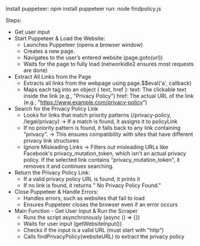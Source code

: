 Install puppeteer: npm install puppeteer
run: node findpolicy.js 

Steps:
- Get user input 
- Start Puppeteer & Load the Website:
    + Launches Puppeteer (opens a browser window)
    + Creates a new page.
    + Navigates to the user’s entered website (page.goto(url))
    + Waits for the page to fully load (networkidle2 ensures most requests are done)
- Extract All Links from the Page
    + Extracts all <a> links from the webpage using page.$$eval('a', callback)
    + Maps each <a> tag into an object { text, href }:
        text: The clickable text inside the link (e.g., "Privacy Policy")
        href: The actual URL of the link (e.g., "https://www.example.com/privacy-policy")
- Search for the Privacy Policy Link
    + Looks for links that match priority patterns (/privacy-policy, /legal/privacy)
    -> If a match is found, it assigns it to policyLink
    + If no priority pattern is found, it falls back to any link containing "privacy".
    -> This ensures compatibility with sites that have different privacy link structures
    + Ignore Misleading Links
    -> Filters out misleading URLs like Facebook's privacy_mutation_token, which isn't an actual privacy policy. If the selected link contains "privacy_mutation_token", it removes it and continues searching.
- Return the Privacy Policy Link:
    + If a valid privacy policy URL is found, it prints it
    + If no link is found, it returns " No Privacy Policy Found."
- Close Puppeteer & Handle Errors:
    + Handles errors, such as websites that fail to load
    + Ensures Puppeteer closes the browser even if an error occurs
- Main Function - Get User Input & Run the Scraper
    + Runs the script asynchronously (async () => {})
    + Waits for user input (getWebsiteInput())
    + Checks if the input is a valid URL (must start with "http")
    + Calls findPrivacyPolicy(websiteURL) to extract the privacy policy